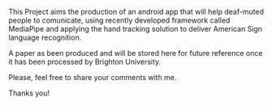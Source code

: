 This Project aims the production of an android app that will help deaf-muted people to comunicate, using recently developed framework called MediaPipe and applying the hand tracking solution to deliver American Sign language recognition.

A paper as been produced and will be stored here for future reference once it has been processed by Brighton University.

Please, feel free to share your comments with me.

Thanks you!

